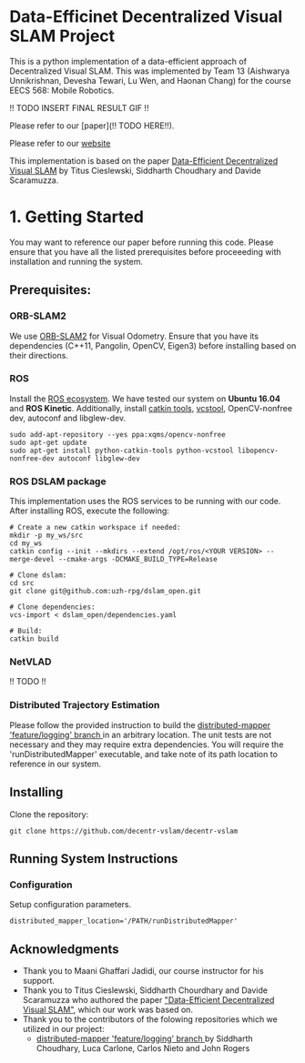 # Data-Efficinet Decentralized Visual SLAM Project

This is a python implementation of a data-efficient approach of Decentralized Visual SLAM. This was implemented by Team 13 (Aishwarya Unnikrishnan, Devesha Tewari, Lu Wen, and Haonan Chang) for the course EECS 568: Mobile Robotics.

!! TODO INSERT FINAL RESULT GIF !!

Please refer to our [paper](!! TODO HERE!!). 

Please refer to our [website](https://decentr-vslam.github.io/Team13_Decentralized-Visual-SLAM/)

This implementation is based on the paper [Data-Efficient Decentralized Visual SLAM](https://arxiv.org/pdf/1710.05772.pdf) by Titus Cieslewski, Siddharth Choudhary and Davide Scaramuzza.

# 1. Getting Started

You may want to reference our paper before running this code. Please ensure that you have all the listed prerequisites before proceeeding with installation and running the system.

## Prerequisites:


### ORB-SLAM2
We use [ORB-SLAM2](https://github.com/raulmur/ORB_SLAM2) for Visual Odometry. Ensure that you have its dependencies (C++11, Pangolin, OpenCV, Eigen3) before installing based on their directions.

### ROS

Install the [ROS ecosystem](http://wiki.ros.org/ROS/Installation). 
We have tested our system on **Ubuntu 16.04** and **ROS Kinetic**.
Additionally, install [catkin tools](http://catkin-tools.readthedocs.org/en/latest/installing.html), [vcstool](https://github.com/dirk-thomas/vcstool), OpenCV-nonfree dev, autoconf and libglew-dev.

```
sudo add-apt-repository --yes ppa:xqms/opencv-nonfree
sudo apt-get update
sudo apt-get install python-catkin-tools python-vcstool libopencv-nonfree-dev autoconf libglew-dev
```
### ROS DSLAM package
This implementation uses the ROS services to be running with our code. After installing ROS, execute the following: 

```
# Create a new catkin workspace if needed:
mkdir -p my_ws/src
cd my_ws
catkin config --init --mkdirs --extend /opt/ros/<YOUR VERSION> --merge-devel --cmake-args -DCMAKE_BUILD_TYPE=Release

# Clone dslam:
cd src
git clone git@github.com:uzh-rpg/dslam_open.git

# Clone dependencies:
vcs-import < dslam_open/dependencies.yaml

# Build:
catkin build
```
### NetVLAD

!! TODO !!

### Distributed Trajectory Estimation

Please follow the provided instruction to build the [distributed-mapper 'feature/logging' branch ](https://github.com/CogRob/distributed-mapper/tree/feature/logging) in an arbitrary location. The unit tests are not necessary and they may require extra dependencies. You will require the 'runDistributedMapper' executable, and take note of its path location to reference in our system. 

## Installing

Clone the repository:

```
git clone https://github.com/decentr-vslam/decentr-vslam
```

## Running System Instructions

### Configuration
Setup configuration parameters.
```
distributed_mapper_location='/PATH/runDistributedMapper'
```

###

## Acknowledgments
* Thank you to Maani Ghaffari Jadidi, our course instructor for his support.
* Thank you to Titus Cieslewski, Siddharth Chourdhary and Davide Scaramuzza who authored the paper ["Data-Efficient Decentralized Visual SLAM"](https://arxiv.org/pdf/1710.05772.pdf), which our work was based on. 
* Thank you to the contributors of the folowing repositories which we utilized in our project:
    * [distributed-mapper 'feature/logging' branch ](https://github.com/CogRob/distributed-mapper/tree/feature/logging) by Siddharth Choudhary, Luca Carlone, Carlos Nieto and John Rogers
